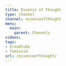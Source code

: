 ```yaml
---
title: Essence of Thought
type: channel
channel: essenceofthought
menu:
  main:
    parent: Channels
videos:
tags:
- breadtube
- feminism
url: /essenceofthought/
---
```

